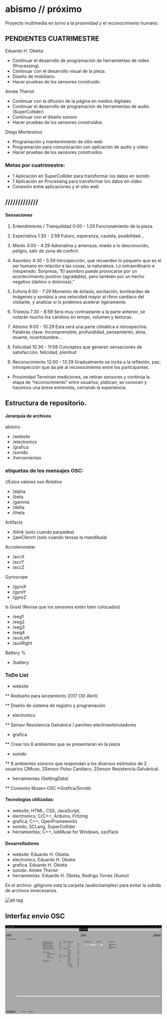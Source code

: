 # abismo // próximo 
Proyecto multimedia en torno a la proximidad y el reconocimiento humano.

## PENDIENTES CUATRIMESTRE
Eduardo H. Obieta:
* Continuar el desarrollo de programación de herramientas de vídeo (Processing).
* Continuar con el desarrollo visual de la pieza.
* Diseño de mobiliario.
* Hacer pruebas de los sensores construido.

Aimée Theriot 
* Continuar con la difusión de la página en medios digitales
* Continuar el desarrollo de programación de herramientas de audio (SuperCollider)
* Continuar con el diseño sonoro
* Hacer pruebas de los sensores construidos

Diego Montesinos
* Programación y mantenimiento de sitio web
* Programación para comunicación con aplicación de audio y video
* Hacer pruebas de los sensores construidos

### Metas por cuatrimestre:

* 1 Aplicación en SuperCollider para transformar los datos en sonido
* 1 Aplicación en Processing para transformar los datos en vídeo
* Conexión entre aplicaciones y el sitio web

## /////////////

#### Sensaciones
1. Entendimiento / Tranquilidad 0:00 - 1:29 Funcionamiento de la pieza.

2. Expectativa 1:30 - 2:59 Futuro, esperanza, cautela, posibilidad...

3. Miedo 3:00 - 4:29 Adrenalina y amenaza, miedo a lo desconocido, peligro, salir de zona de confort.

4. Asombro 4:30 - 5:59 Introspección, que recuerden lo pequeño que es el ser humano en relación a las cosas, la naturaleza. Lo extraordinario e inesperado. Sorpresa, “El asombro puede provocarse por un acontecimiento positivo (agradable), pero también por un hecho negativo (dañino o doloroso).”

5. Euforia 6:00 - 7:29 Momento de éxtasis, excitación; bombardeo de imágenes y sonidos a una velocidad mayor al ritmo cardíaco del visitante, y analizar si lo podemos acelerar ligeramente.

6. Tristeza 7:30 - 8:59
Será muy contrastante a la parte anterior, se notarán mucho los cambios en tempo, volumen y texturas.

7. Abismo 9:00 -  10:29
Esta será una parte climática e introspectiva. Palabras clave: Incomprensible, profundidad, pensamiento, alma, muerte, incertidumbre...

8. Felicidad 10:30 - 11:59
Conceptos que generen sensaciones de satisfacción, felicidad, plenitud

9. Reconocimiento 12:00 - 13:29
Gradualmente se incita a la reflexión, paz; introspección que da pié al reconocimiento entre los participantes.
- Proximidad
Terminan mediciones, se retiran sensores y continúa la etapa de “reconocimiento” entre usuarios; platican, se conocen y hacemos una breve entrevista, cerrando la experiencia.

## Estructura de repositorio.
#### Jerarquía de archivos
abismo
- /website
- /electronics
- /grafica
- /sonido
- /herramientas

### etiquetas de los mensajes OSC:
//Estos valores son *Relative*
- /alpha
- /beta
- /gamma
- /delta
- /theta

Artifacts
- /blink (solo cuando parpadea)
- /jawClench (solo cuando tensas la mandíbula)

Accelerometer
- /accX
- /accY
- /accZ

Gyroscope
- /gyroX
- /gyroY
- /gyroZ

Is Good (Revisa que los sensores estén bien colocados)
- /eeg1
- /eeg2
- /eeg3
- /eeg4
- /auxLeft
- /auxRight

Battery %
- /battery

### ToDo List
* website

** Rediseño para lanzamiento 2017 (30 Abril)

** Diseño de sistema de registro y programación

* electronics

** Sensor Resistencia Galvánica / parches electroestimuladores

* grafica

** Crear los 8 ambientes que se presentarán en la pieza

* sonido

** 8 ambientes sonoros que respondan a los diversos estímulos de 2 usuarios (2Muse, 2Sensor Pulso Cardiaco, 2Sensor Resistencia Galvánica)

* herramientas (GettingData)

** Conexión Muse<-OSC->Grafica/Sonido

#### Tecnologías utilizadas:
* website; HTML, CSS, JavaScript, 
* electronics; C/C++, Arduino, Fritzing
* grafica; C++, OpenFrameworks
* sonido; SCLang, SuperCollider
* herramientas; C++, lubMuse for Windows, oscPack

#### Desarrolladores
* website: Eduardo H. Obieta.
* electronics. Eduardo H. Obieta
* grafica. Eduardo H. Obieta
* sonido. Aimée Theriot
* herramientas. Eduardo H. Obieta, Rodrigo Torres (Xumo)

En el archivo .gitignore esta la carpeta /audio/samples/ para evitar la subida de archivos innecesarios.

![alt tag](http://abismo.cc/images/agradecimiento_coverFB.png)

## Interfaz envío OSC

![alt tag](https://github.com/laadeho/abismo/blob/master/website/images/UI_200417.png?raw=true)